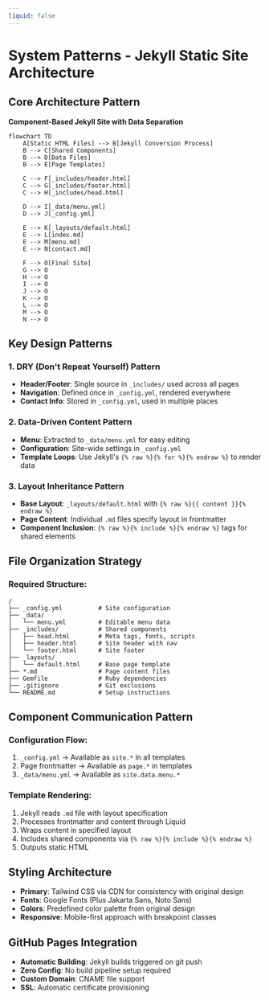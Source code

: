 ```yaml
---
liquid: false
---
```


# System Patterns - Jekyll Static Site Architecture

## Core Architecture Pattern
**Component-Based Jekyll Site with Data Separation**

```mermaid
flowchart TD
    A[Static HTML Files] --> B[Jekyll Conversion Process]
    B --> C[Shared Components]
    B --> D[Data Files]
    B --> E[Page Templates]
    
    C --> F[_includes/header.html]
    C --> G[_includes/footer.html]
    C --> H[_includes/head.html]
    
    D --> I[_data/menu.yml]
    D --> J[_config.yml]
    
    E --> K[_layouts/default.html]
    E --> L[index.md]
    E --> M[menu.md]
    E --> N[contact.md]
    
    F --> O[Final Site]
    G --> O
    H --> O
    I --> O
    J --> O
    K --> O
    L --> O
    M --> O
    N --> O
```

## Key Design Patterns

### 1. DRY (Don't Repeat Yourself) Pattern
- **Header/Footer**: Single source in `_includes/` used across all pages
- **Navigation**: Defined once in `_config.yml`, rendered everywhere
- **Contact Info**: Stored in `_config.yml`, used in multiple places

### 2. Data-Driven Content Pattern
- **Menu**: Extracted to `_data/menu.yml` for easy editing
- **Configuration**: Site-wide settings in `_config.yml`
- **Template Loops**: Use Jekyll's `{% raw %}{% for %}{% endraw %}` to render data

### 3. Layout Inheritance Pattern
- **Base Layout**: `_layouts/default.html` with `{% raw %}{{ content }}{% endraw %}`
- **Page Content**: Individual `.md` files specify layout in frontmatter
- **Component Inclusion**: `{% raw %}{% include %}{% endraw %}` tags for shared elements

## File Organization Strategy

### Required Structure:
```
/
├── _config.yml          # Site configuration
├── _data/
│   └── menu.yml         # Editable menu data
├── _includes/           # Shared components
│   ├── head.html        # Meta tags, fonts, scripts
│   ├── header.html      # Site header with nav
│   └── footer.html      # Site footer
├── _layouts/
│   └── default.html     # Base page template
├── *.md                 # Page content files
├── Gemfile              # Ruby dependencies
├── .gitignore           # Git exclusions
└── README.md            # Setup instructions
```

## Component Communication Pattern

### Configuration Flow:
1. `_config.yml` → Available as `site.*` in all templates
2. Page frontmatter → Available as `page.*` in templates  
3. `_data/menu.yml` → Available as `site.data.menu.*`

### Template Rendering:
1. Jekyll reads `.md` file with layout specification
2. Processes frontmatter and content through Liquid
3. Wraps content in specified layout
4. Includes shared components via `{% raw %}{% include %}{% endraw %}`
5. Outputs static HTML

## Styling Architecture
- **Primary**: Tailwind CSS via CDN for consistency with original design
- **Fonts**: Google Fonts (Plus Jakarta Sans, Noto Sans)
- **Colors**: Predefined color palette from original design
- **Responsive**: Mobile-first approach with breakpoint classes

## GitHub Pages Integration
- **Automatic Building**: Jekyll builds triggered on git push
- **Zero Config**: No build pipeline setup required
- **Custom Domain**: CNAME file support
- **SSL**: Automatic certificate provisioning
